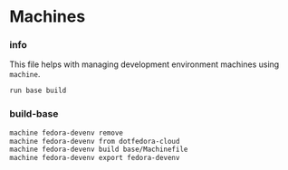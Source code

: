 # Machines


### info
This file helps with managing development environment machines using `machine`.

```sh
run base build
```


### build-base
```sh
machine fedora-devenv remove
machine fedora-devenv from dotfedora-cloud
machine fedora-devenv build base/Machinefile
machine fedora-devenv export fedora-devenv
```

